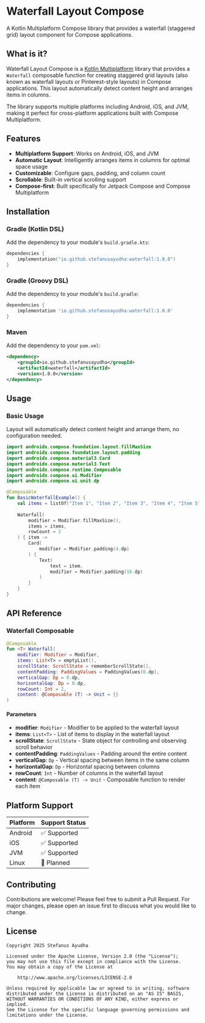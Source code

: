 # Waterfall Layout Compose

A Kotlin Multiplatform Compose library that provides a waterfall (staggered grid) layout component for Compose applications.

## What is it?

Waterfall Layout Compose is a [Kotlin Multiplatform](https://kotlinlang.org/docs/multiplatform.html) library that provides a `Waterfall` composable function for creating staggered grid layouts (also known as waterfall layouts or Pinterest-style layouts) in Compose applications. This layout automatically detect content height and arranges items in columns.

The library supports multiple platforms including Android, iOS, and JVM, making it perfect for cross-platform applications built with Compose Multiplatform.

## Features

- **Multiplatform Support**: Works on Android, iOS, and JVM
- **Automatic Layout**: Intelligently arranges items in columns for optimal space usage
- **Customizable**: Configure gaps, padding, and column count
- **Scrollable**: Built-in vertical scrolling support
- **Compose-first**: Built specifically for Jetpack Compose and Compose Multiplatform

## Installation

### Gradle (Kotlin DSL)

Add the dependency to your module's `build.gradle.kts`:

```kotlin
dependencies {
    implementation("io.github.stefanusayudha:waterfall:1.0.0")
}
```

### Gradle (Groovy DSL)

Add the dependency to your module's `build.gradle`:

```groovy
dependencies {
    implementation 'io.github.stefanusayudha:waterfall:1.0.0'
}
```

### Maven

Add the dependency to your `pom.xml`:

```xml
<dependency>
    <groupId>io.github.stefanusayudha</groupId>
    <artifactId>waterfall</artifactId>
    <version>1.0.0</version>
</dependency>
```

## Usage

### Basic Usage
Layout will automatically detect content height and arrange them, no configuration needed.

```kotlin
import androidx.compose.foundation.layout.fillMaxSize
import androidx.compose.foundation.layout.padding
import androidx.compose.material3.Card
import androidx.compose.material3.Text
import androidx.compose.runtime.Composable
import androidx.compose.ui.Modifier
import androidx.compose.ui.unit.dp

@Composable
fun BasicWaterfallExample() {
    val items = listOf("Item 1", "Item 2", "Item 3", "Item 4", "Item 5")
    
    Waterfall(
        modifier = Modifier.fillMaxSize(),
        items = items,
        rowCount = 2
    ) { item ->
        Card(
            modifier = Modifier.padding(4.dp)
        ) {
            Text(
                text = item,
                modifier = Modifier.padding(16.dp)
            )
        }
    }
}
```

## API Reference

### Waterfall Composable

```kotlin
@Composable
fun <T> Waterfall(
    modifier: Modifier = Modifier,
    items: List<T> = emptyList(),
    scrollState: ScrollState = rememberScrollState(),
    contentPadding: PaddingValues = PaddingValues(0.dp),
    verticalGap: Dp = 0.dp,
    horizontalGap: Dp = 0.dp,
    rowCount: Int = 2,
    content: @Composable (T) -> Unit = {}
)
```

#### Parameters

- **modifier**: `Modifier` - Modifier to be applied to the waterfall layout
- **items**: `List<T>` - List of items to display in the waterfall layout
- **scrollState**: `ScrollState` - State object for controlling and observing scroll behavior
- **contentPadding**: `PaddingValues` - Padding around the entire content
- **verticalGap**: `Dp` - Vertical spacing between items in the same column
- **horizontalGap**: `Dp` - Horizontal spacing between columns
- **rowCount**: `Int` - Number of columns in the waterfall layout
- **content**: `@Composable (T) -> Unit` - Composable function to render each item

## Platform Support

| Platform | Support Status |
|----------|----------------|
| Android  | ✅ Supported   |
| iOS      | ✅ Supported   |
| JVM      | ✅ Supported   |
| Linux    | 🚧 Planned     |

## Contributing

Contributions are welcome! Please feel free to submit a Pull Request. For major changes, please open an issue first to discuss what you would like to change.

## License

```
Copyright 2025 Stefanus Ayudha

Licensed under the Apache License, Version 2.0 (the "License");
you may not use this file except in compliance with the License.
You may obtain a copy of the License at

    http://www.apache.org/licenses/LICENSE-2.0

Unless required by applicable law or agreed to in writing, software
distributed under the License is distributed on an "AS IS" BASIS,
WITHOUT WARRANTIES OR CONDITIONS OF ANY KIND, either express or implied.
See the License for the specific language governing permissions and
limitations under the License.
```
